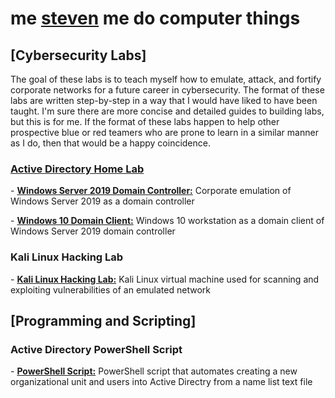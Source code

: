 <h1>me <a href="https://www.linkedin.com/in/steven-porciuncula-880b06287/">steven</a> me do computer things</h1>

<h2>[Cybersecurity Labs]</h2>
The goal of these labs is to teach myself how to emulate, attack, and fortify corporate networks for a future career in cybersecurity.  The format of these labs are written step-by-step in a way that I would have liked to have been taught.  I'm sure there are more concise and detailed guides to building labs, but this is for me.  If the format of these labs happen to help other prospective blue or red teamers who are prone to learn in a similar manner as I do, then that would be a happy coincidence.
<h3><p><b><u>Active Directory Home Lab</u></b></p></h3>
<p>- <b><a href="https://github.com/smpcyber/WindowsServer2019DomainController">Windows Server 2019 Domain Controller:</a></b> Corporate emulation of Windows Server 2019 as a domain controller</p>
<p>- <b><a href="https://github.com/smpcyber/Windows10DomainClient">Windows 10 Domain Client:</a></b> Windows 10 workstation as a domain client of Windows Server 2019 domain controller</p>

<h3>Kali Linux Hacking Lab</h3>
<p>- <b><a href="https://github.com/smpcyber/KaliLinuxHackingLab">Kali Linux Hacking Lab:</a></b> Kali Linux virtual machine used for scanning and exploiting vulnerabilities of an emulated network</p>

<h2>[Programming and Scripting]</h2>
<h3>Active Directory PowerShell Script</h3>
<p>- <a href="https://github.com/smpcyber/PowerShellScript"><b>PowerShell Script:</b></a> PowerShell script that automates creating a new organizational unit and users into Active Directry from a name list text file</p>
